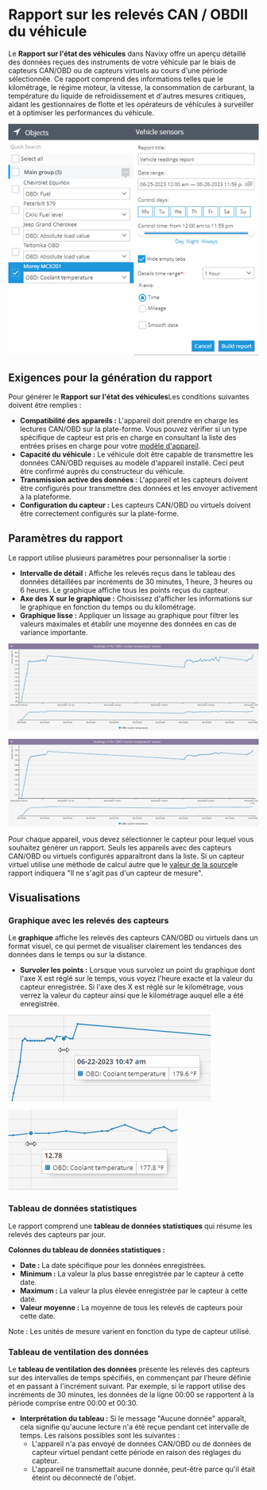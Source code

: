 # Rapport sur les relevés CAN / OBDII du véhicule

Le **Rapport sur l'état des véhicules** dans Navixy offre un aperçu détaillé des données reçues des instruments de votre véhicule par le biais de capteurs CAN/OBD ou de capteurs virtuels au cours d'une période sélectionnée. Ce rapport comprend des informations telles que le kilométrage, le régime moteur, la vitesse, la consommation de carburant, la température du liquide de refroidissement et d'autres mesures critiques, aidant les gestionnaires de flotte et les opérateurs de véhicules à surveiller et à optimiser les performances du véhicule.

![image-20240815-010131.png](../../../guide-de-litilizateur/rapports/details-specifiques-du-rapport/attachments/image-20240815-010131.png)

## Exigences pour la génération du rapport

Pour générer le **Rapport sur l'état des véhicules**Les conditions suivantes doivent être remplies :

* **Compatibilité des appareils :** L'appareil doit prendre en charge les lectures CAN/OBD sur la plate-forme. Vous pouvez vérifier si un type spécifique de capteur est pris en charge en consultant la liste des entrées prises en charge pour votre [modèle d'appareil](https://www.navixy.com/devices/).
* **Capacité du véhicule :** Le véhicule doit être capable de transmettre les données CAN/OBD requises au modèle d'appareil installé. Ceci peut être confirmé auprès du constructeur du véhicule.
* **Transmission active des données :** L'appareil et les capteurs doivent être configurés pour transmettre des données et les envoyer activement à la plateforme.
* **Configuration du capteur :** Les capteurs CAN/OBD ou virtuels doivent être correctement configurés sur la plate-forme.

## Paramètres du rapport

Le rapport utilise plusieurs paramètres pour personnaliser la sortie :

* **Intervalle de détail :** Affiche les relevés reçus dans le tableau des données détaillées par incréments de 30 minutes, 1 heure, 3 heures ou 6 heures. Le graphique affiche tous les points reçus du capteur.
* **Axe des X sur le graphique :** Choisissez d'afficher les informations sur le graphique en fonction du temps ou du kilométrage.
* **Graphique lisse :** Appliquer un lissage au graphique pour filtrer les valeurs maximales et établir une moyenne des données en cas de variance importante.

![image-20240815-010045.png](../../../guide-de-litilizateur/rapports/details-specifiques-du-rapport/attachments/image-20240815-010045.png)

![image-20240815-010100.png](../../../guide-de-litilizateur/rapports/details-specifiques-du-rapport/attachments/image-20240815-010100.png)

Pour chaque appareil, vous devez sélectionner le capteur pour lequel vous souhaitez générer un rapport. Seuls les appareils avec des capteurs CAN/OBD ou virtuels configurés apparaîtront dans la liste. Si un capteur virtuel utilise une méthode de calcul autre que le [valeur de la source](../../appareils-et-parametres/capteurs-pour-vehicules-1/capteurs-virtuels.md)le rapport indiquera "Il ne s'agit pas d'un capteur de mesure".

## Visualisations

### Graphique avec les relevés des capteurs

Le **graphique** affiche les relevés des capteurs CAN/OBD ou virtuels dans un format visuel, ce qui permet de visualiser clairement les tendances des données dans le temps ou sur la distance.

* **Survoler les points :** Lorsque vous survolez un point du graphique dont l'axe X est réglé sur le temps, vous voyez l'heure exacte et la valeur du capteur enregistrée. Si l'axe des X est réglé sur le kilométrage, vous verrez la valeur du capteur ainsi que le kilométrage auquel elle a été enregistrée.

![image-20240815-005949.png](../../../guide-de-litilizateur/rapports/details-specifiques-du-rapport/attachments/image-20240815-005949.png)

![image-20240815-010008.png](../../../guide-de-litilizateur/rapports/details-specifiques-du-rapport/attachments/image-20240815-010008.png)

### Tableau de données statistiques

Le rapport comprend une **tableau de données statistiques** qui résume les relevés des capteurs par jour.

**Colonnes du tableau de données statistiques :**

* **Date :** La date spécifique pour les données enregistrées.
* **Minimum :** La valeur la plus basse enregistrée par le capteur à cette date.
* **Maximum :** La valeur la plus élevée enregistrée par le capteur à cette date.
* **Valeur moyenne :** La moyenne de tous les relevés de capteurs pour cette date.

Note : Les unités de mesure varient en fonction du type de capteur utilisé.

### Tableau de ventilation des données

Le **tableau de ventilation des données** présente les relevés des capteurs sur des intervalles de temps spécifiés, en commençant par l'heure définie et en passant à l'incrément suivant. Par exemple, si le rapport utilise des incréments de 30 minutes, les données de la ligne 00:00 se rapportent à la période comprise entre 00:00 et 00:30.

* **Interprétation du tableau :** Si le message "Aucune donnée" apparaît, cela signifie qu'aucune lecture n'a été reçue pendant cet intervalle de temps. Les raisons possibles sont les suivantes :
  * L'appareil n'a pas envoyé de données CAN/OBD ou de données de capteur virtuel pendant cette période en raison des réglages du capteur.
  * L'appareil ne transmettait aucune donnée, peut-être parce qu'il était éteint ou déconnecté de l'objet.

